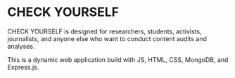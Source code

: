 # CHECK YOURSELF
CHECK YOURSELF is designed for researchers, students, activists, journalists, and anyone else who want to conduct content audits and analyses.

This is a dynamic web application build with JS, HTML, CSS, MongoDB, and Express.js. 
